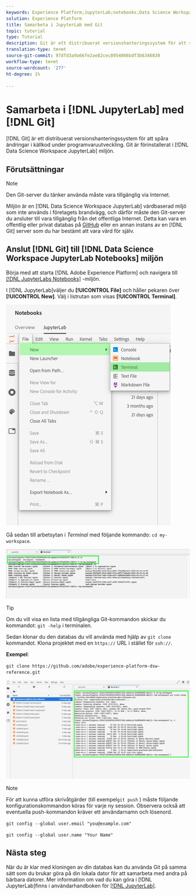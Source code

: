 ```yaml
---
keywords: Experience Platform;JupyterLab;notebooks;Data Science Workspace;popular topics;Git;Github
solution: Experience Platform
title: Samarbeta i JupyterLab med Git
topic: tutorial
type: Tutorial
description: Git är ett distribuerat versionshanteringssystem för att spåra ändringar i källkoden under programvaruutvecklingen. Git är förinstallerat i JupyterLab-miljön för Data Science Workspace.
translation-type: tm+mt
source-git-commit: 97dfd3a9a66fe2ae82cec8954066bdf3b6346830
workflow-type: tm+mt
source-wordcount: '277'
ht-degree: 1%

---
```



# Samarbeta i [!DNL JupyterLab] med [!DNL Git]

[!DNL Git] är ett distribuerat versionshanteringssystem för att spåra ändringar i källkod under programvaruutveckling. Git är förinstallerat i [!DNL Data Science Workspace JupyterLab] miljön.

## Förutsättningar

>[!NOTE]
>
> Den Git-server du tänker använda måste vara tillgänglig via Internet.

Miljön är en [!DNL Data Science Workspace JupyterLab] värdbaserad miljö som inte används i företagets brandvägg, och därför måste den Git-server du ansluter till vara tillgänglig från det offentliga Internet. Detta kan vara en offentlig eller privat databas på [GitHub](https://github.com/) eller en annan instans av en [!DNL Git] server som du har bestämt att vara värd för själv.

## Anslut [!DNL Git] till [!DNL Data Science Workspace JupyterLab Notebooks] miljön

Börja med att starta [!DNL Adobe Experience Platform] och navigera till [[!DNL JupyterLabs Notebooks]](https://platform.adobe.com/notebooks/jupyterLab) -miljön.

I [!DNL JupyterLab]väljer du **[!UICONTROL File]** och håller pekaren över **[!UICONTROL New]**. Välj i listrutan som visas **[!UICONTROL Terminal]**.

![JupyterLab Nav](../images/jupyterlab/tutorials/open-terminal.png)

Gå sedan till arbetsytan i *Terminal* med följande kommando: `cd my-workspace`.

![arbetsyta för cd](../images/jupyterlab/tutorials/find-workspace.png)

>[!TIP]
>
> Om du vill visa en lista med tillgängliga Git-kommandon skickar du kommandot: `git -help` i terminalen.

Sedan klonar du den databas du vill använda med hjälp av `git clone` kommandot. Klona projektet med en `https://` URL i stället för `ssh://`.

**Exempel**:

`git clone https://github.com/adobe/experience-platform-dsw-reference.git`

![klona](../images/jupyterlab/tutorials/git-collaboration.png)

>[!NOTE]
>
> För att kunna utföra skrivåtgärder (till exempel`git push` ) måste följande konfigurationskommandon köras för varje ny session. Observera också att eventuella push-kommandon kräver ett användarnamn och lösenord.
>
>`git config --global user.email "you@example.com"`
>
>`git config --global user.name "Your Name"`

## Nästa steg

När du är klar med kloningen av din databas kan du använda Git på samma sätt som du brukar göra på din lokala dator för att samarbeta med andra på bärbara datorer. Mer information om vad du kan göra i [!DNL JupyterLab]finns i användarhandboken för [[!DNL JupyterLab]](./overview.md).
